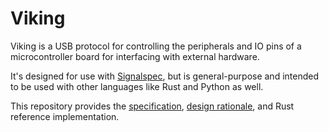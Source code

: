 # Viking

Viking is a USB protocol for controlling the peripherals and IO pins of a microcontroller board for interfacing with external hardware.

It's designed for use with [Signalspec](https://signalspec.org), but is general-purpose and intended to be used with other languages like Rust and Python as well.

This repository provides the [specification](./docs/README.md), [design rationale](./docs/Design.md), and Rust reference implementation.

